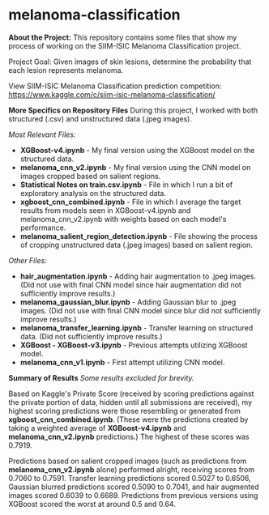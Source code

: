 # melanoma-classification

**About the Project:**
This repository contains some files that show my process of working on the SIIM-ISIC Melanoma Classification project. 

Project Goal: Given images of skin lesions, determine the probability that each lesion represents melanoma. 

View SIIM-ISIC Melanoma Classification prediction competition: 
https://www.kaggle.com/c/siim-isic-melanoma-classification/ 

**More Specifics on Repository Files**
During this project, I worked with both structured (.csv) and unstructured data (.jpeg images).

_Most Relevant Files:_
- **XGBoost-v4.ipynb** - My final version using the XGBoost model on the structured data.
- **melanoma_cnn_v2.ipynb** - My final version using the CNN model on images cropped based on salient regions.
- **Statistical Notes on train.csv.ipynb** - File in which I run a bit of exploratory analysis on the structured data.
- **xgboost_cnn_combined.ipynb** - File in which I average the target results from models seen in XGBoost-v4.ipynb and melanoma_cnn_v2.ipynb with weights based on each model's performance. 
- **melanoma_salient_region_detection.ipynb** - File showing the process of cropping unstructured data (.jpeg images) based on salient region. 

_Other Files:_
- **hair_augmentation.ipynb** - Adding hair augmentation to .jpeg images. (Did not use with final CNN model since hair augmentation did not sufficiently improve results.)
- **melanoma_gaussian_blur.ipynb** - Adding Gaussian blur to .jpeg images. (Did not use with final CNN model since blur did not sufficiently improve results.)
- **melanoma_transfer_learning.ipynb** - Transfer learning on structured data. (Did not sufficiently improve results.)
- **XGBoost - XGBoost-v3.ipynb** - Previous attempts utilizing XGBoost model.
- **melanoma_cnn_v1.ipynb** - First attempt utilizing CNN model.

**Summary of Results**
_Some results excluded for brevity._

Based on Kaggle's Private Score (received by scoring predictions against the private portion of data, hidden until all submissions are received), my highest scoring predictions were those resembling or generated from **xgboost_cnn_combined.ipynb**. (These were the predictions created by taking a weighted average of **XGBoost-v4.ipynb** and **melanoma_cnn_v2.ipynb** predictions.) The highest of these scores was 0.7919. 

Predictions based on salient cropped images (such as predictions from **melanoma_cnn_v2.ipynb** alone) performed alright, receiving scores from 0.7060 to 0.7591. Transfer learning predictions scored 0.5027 to 0.6506, Gaussian blurred predictions scored 0.5090 to 0.7041, and hair augmented images scored 0.6039 to 0.6689. Predictions from previous versions using XGBoost scored the worst at around 0.5 and 0.64. 
